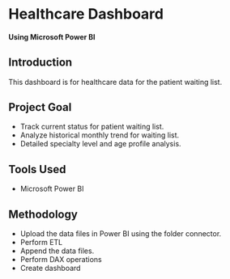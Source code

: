 # Healthcare Dashboard
#### Using Microsoft Power BI

## Introduction
This dashboard is for healthcare data for the patient waiting list.

## Project Goal
- Track current status for patient waiting list.
- Analyze historical monthly trend for waiting list.
- Detailed specialty level and age profile analysis.

## Tools Used
- Microsoft Power BI

## Methodology
- Upload the data files in Power BI using the folder connector.
- Perform ETL
- Append the data files.
- Perform DAX operations
- Create dashboard
